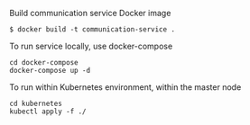 Build communication service Docker image
```
$ docker build -t communication-service .
```

To run service locally, use docker-compose
```
cd docker-compose
docker-compose up -d
```

To run within Kubernetes environment, within the master node
```
cd kubernetes
kubectl apply -f ./
```
